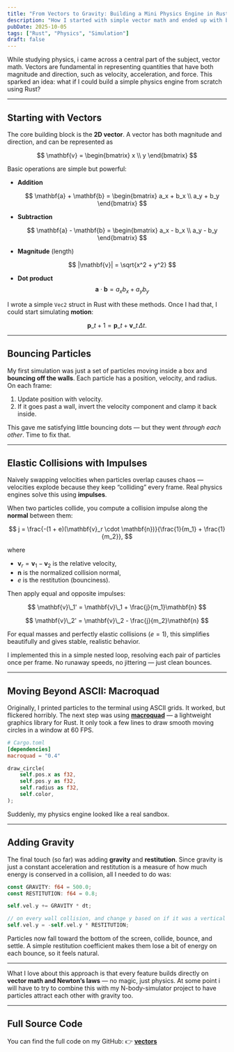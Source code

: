```yaml
---
title: "From Vectors to Gravity: Building a Mini Physics Engine in Rust"
description: "How I started with simple vector math and ended up with bouncing, colliding particles under gravity — all in pure Rust."
pubDate: 2025-10-05
tags: ["Rust", "Physics", "Simulation"]
draft: false
---
```


While studying physics, i came across a central part of the subject, vector math. Vectors are fundamental in representing quantities that have both magnitude and direction, such as velocity, acceleration, and force. This sparked an idea: what if I could build a simple physics engine from scratch using Rust?

---

## Starting with Vectors

The core building block is the **2D vector**. A vector has both magnitude and direction, and can be represented as

$$
\mathbf{v} = \begin{bmatrix} x \\ y \end{bmatrix}
$$

Basic operations are simple but powerful:

- **Addition**

  $$
  \mathbf{a} + \mathbf{b} =
  \begin{bmatrix}
  a_x + b_x \\
  a_y + b_y
  \end{bmatrix}
  $$

- **Subtraction**

  $$
  \mathbf{a} - \mathbf{b} =
  \begin{bmatrix}
  a_x - b_x \\
  a_y - b_y
  \end{bmatrix}
  $$

- **Magnitude** (length)

  $$
  |\mathbf{v}| = \sqrt{x^2 + y^2}
  $$

- **Dot product**
  $$
  \mathbf{a} \cdot \mathbf{b} = a_x b_x + a_y b_y
  $$

I wrote a simple `Vec2` struct in Rust with these methods. Once I had that, I could start simulating **motion**:

$$
\mathbf{p}\_{t+1} = \mathbf{p}\_t + \mathbf{v}\_t \, \Delta t.
$$

---

## Bouncing Particles

My first simulation was just a set of particles moving inside a box and **bouncing off the walls**. Each particle has a position, velocity, and radius. On each frame:

1. Update position with velocity.
2. If it goes past a wall, invert the velocity component and clamp it back inside.

This gave me satisfying little bouncing dots — but they went _through each other_. Time to fix that.

---

## Elastic Collisions with Impulses

Naively swapping velocities when particles overlap causes chaos — velocities explode because they keep “colliding” every frame. Real physics engines solve this using **impulses**.

When two particles collide, you compute a collision impulse along the **normal** between them:

$$
j = \frac{-(1 + e)(\mathbf{v}_r \cdot \mathbf{n})}{\frac{1}{m_1} + \frac{1}{m_2}},
$$

where

- $\mathbf{v}_r = \mathbf{v}_1 - \mathbf{v}_2$ is the relative velocity,
- $\mathbf{n}$ is the normalized collision normal,
- $e$ is the restitution (bounciness).

Then apply equal and opposite impulses:

$$
\mathbf{v}\_1' = \mathbf{v}\_1 + \frac{j}{m_1}\mathbf{n}
$$

$$
\mathbf{v}\_2' = \mathbf{v}\_2 - \frac{j}{m_2}\mathbf{n}
$$

For equal masses and perfectly elastic collisions ($e = 1$), this simplifies beautifully and gives stable, realistic behavior.

I implemented this in a simple nested loop, resolving each pair of particles once per frame. No runaway speeds, no jittering — just clean bounces.

---

## Moving Beyond ASCII: Macroquad

Originally, I printed particles to the terminal using ASCII grids. It worked, but flickered horribly. The next step was using [**macroquad**](https://github.com/not-fl3/macroquad) — a lightweight graphics library for Rust. It only took a few lines to draw smooth moving circles in a window at 60 FPS.

```toml
# Cargo.toml
[dependencies]
macroquad = "0.4"
```

```rust
draw_circle(
    self.pos.x as f32,
    self.pos.y as f32,
    self.radius as f32,
    self.color,
);
```

Suddenly, my physics engine looked like a real sandbox.

---

## Adding Gravity

The final touch (so far) was adding **gravity** and **restitution**. Since gravity is just a constant acceleration and restitution is a measure of how much energy is conserved in a collision, all I needed to do was:

```rust
const GRAVITY: f64 = 500.0;
const RESTITUTION: f64 = 0.8;

self.vel.y += GRAVITY * dt;

// on every wall collision, and change y based on if it was a vertical or horizontal wall
self.vel.y = -self.vel.y * RESTITUTION;
```

Particles now fall toward the bottom of the screen, collide, bounce, and settle. A simple restitution coefficient makes them lose a bit of energy on each bounce, so it feels natural.

---

What I love about this approach is that every feature builds directly on **vector math and Newton’s laws** — no magic, just physics. At some point i will have to try to combine this with my N-body-simulator project to have particles attract each other with gravity too.

---

## Full Source Code

You can find the full code on my GitHub:
👉 [**vectors**](https://github.com/Lucas8448/vectors)
